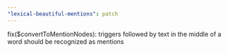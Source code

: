 ```yaml
---
"lexical-beautiful-mentions": patch
---
```


fix($convertToMentionNodes): triggers followed by text in the middle of a word should be recognized as mentions
